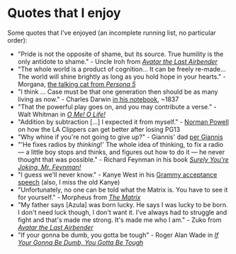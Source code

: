 # Quotes that I enjoy

Some quotes that I've enjoyed (an incomplete running list, no particular order):
- "Pride is not the opposite of shame, but its source. True humility is the only antidote to shame." - Uncle Iroh from [_Avatar the Last Airbender_](https://en.wikipedia.org/wiki/Avatar:_The_Last_Airbender)
- "The whole world is a product of cognition... It can be freely re-made... The world will shine brightly as long as you hold hope in your hearts." - Morgana, [the talking cat from _Persona 5_](https://images.gamebanana.com/img/ss/mods/63682a35e4c0e.jpg)
- "I think ... Case must be that one generation then should be as many living as now." - Charles Darwin [in his notebook](https://www.age-of-the-sage.org/evolution/charles_darwin/tree-of-life-sketch_1837.html), ~1837
- "That the powerful play goes on, and you may contribute a verse." - Walt Whitman in [_O Me! O Life!_](https://www.poetryfoundation.org/poems/51568/o-me-o-life)
- "Addition by subtraction [...] I expected it from myself." - [Norman Powell](https://x.com/joeylinn_/status/1855509507977384314) on how the LA Clippers can get better after losing PG13
- "Why whine if you're not going to give up?" - Giannis' dad [per Giannis](https://old.reddit.com/r/nba/comments/1ghdycy/giannis_after_yesterdays_loss_against_the/)
- "'He fixes radios by _thinking_!' The whole idea of thinking, to fix a radio — a little boy stops and thinks, and figures out how to do it — he never thought that was possible." - Richard Feynman in his book [_Surely You're Joking, Mr. Feynman!_](https://www.cs.cmu.edu/~pattis/misc/feynman.pdf)
- "I guess we'll never know." - Kanye West in his [Grammy acceptance speech](https://youtu.be/nF1OrI79oIE?si=HBrP9HZxa-ws6Cye) (also, I miss the old Kanye)
- "Unfortunately, no one can be told what the Matrix is. You have to see it for yourself." - Morpheus from [_The Matrix_](https://en.wikipedia.org/wiki/The_Matrix)
- "My father says \[Azula\] was born lucky. He says I was lucky to be born. I don't need luck though, I don't want it. I've always had to struggle and fight and that's made me strong. It's made me who I am." - Zuko from [_Avatar the Last Airbender_](https://en.wikipedia.org/wiki/Avatar:_The_Last_Airbender)
- "If your gonna be dumb, you gotta be tough" - Roger Alan Wade in [_If Your Gonna Be Dumb, You Gotta Be Tough_](https://open.spotify.com/track/1jFqNxoIpLHkor2pGQiaDu?si=03c2b22abb9c4c3d)
